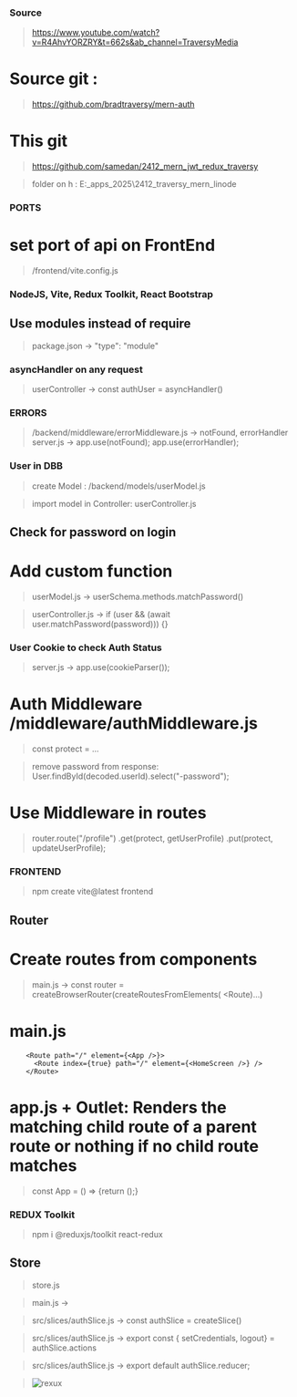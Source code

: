 ### Source

> https://www.youtube.com/watch?v=R4AhvYORZRY&t=662s&ab_channel=TraversyMedia

# Source git :

> https://github.com/bradtraversy/mern-auth

# This git

> https://github.com/samedan/2412_mern_jwt_redux_traversy

> folder on h : E:\_apps_2025\2412_traversy_mern_linode

### PORTS
# set port of api on FrontEnd 
> /frontend/vite.config.js

### NodeJS, Vite, Redux Toolkit, React Bootstrap

## Use modules instead of require

> package.json -> "type": "module"

### asyncHandler on any request

> userController -> const authUser = asyncHandler()

### ERRORS

> /backend/middleware/errorMiddleware.js -> notFound, errorHandler
> server.js -> app.use(notFound); app.use(errorHandler);

### User in DBB

> create Model : /backend/models/userModel.js

> import model in Controller: userController.js

## Check for password on login

# Add custom function

> userModel.js -> userSchema.methods.matchPassword()

> userController.js -> if (user && (await user.matchPassword(password))) {}

### User Cookie to check Auth Status

> server.js -> app.use(cookieParser());

# Auth Middleware /middleware/authMiddleware.js

> const protect = ...

> remove password from response: User.findById(decoded.userId).select("-password");

# Use Middleware in routes

> router.route("/profile")
> .get(protect, getUserProfile)
> .put(protect, updateUserProfile);

### FRONTEND

> npm create vite@latest frontend

## Router

# Create routes from components

> main.js -> const router = createBrowserRouter(createRoutesFromElements( <Route)...)

# main.js

```
    <Route path="/" element={<App />}>
      <Route index={true} path="/" element={<HomeScreen />} />
    </Route>
```

# app.js + Outlet: Renders the matching child route of a parent route or nothing if no child route matches

> const App = () => {return (<Outlet />);}

### REDUX Toolkit

> npm i @reduxjs/toolkit react-redux

## Store

> store.js

> main.js -> <Provider store={store}></Provider>

> src/slices/authSlice.js  -> const authSlice = createSlice()

> src/slices/authSlice.js  -> export const { setCredentials, logout} = authSlice.actions

> src/slices/authSlice.js  -> export default authSlice.reducer;

> ![rexux](https://github.com/samedan/2412_mern_jwt_redux_traversy/blob/main/public/images/01_printscreen.jpg)
